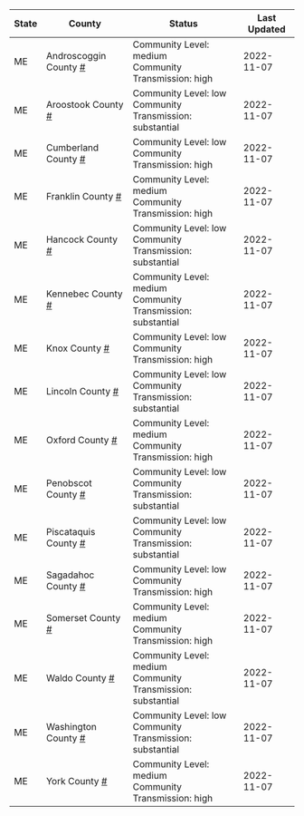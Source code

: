 State | County | Status | Last Updated
--- | --- | --- | --- 
ME | Androscoggin County <a href="#androscoggin_county">#</a> | <a name="androscoggin_county"></a>Community Level: medium<br/>Community Transmission: high | 2022-11-07
ME | Aroostook County <a href="#aroostook_county">#</a> | <a name="aroostook_county"></a>Community Level: low<br/>Community Transmission: substantial | 2022-11-07
ME | Cumberland County <a href="#cumberland_county">#</a> | <a name="cumberland_county"></a>Community Level: low<br/>Community Transmission: high | 2022-11-07
ME | Franklin County <a href="#franklin_county">#</a> | <a name="franklin_county"></a>Community Level: medium<br/>Community Transmission: high | 2022-11-07
ME | Hancock County <a href="#hancock_county">#</a> | <a name="hancock_county"></a>Community Level: low<br/>Community Transmission: substantial | 2022-11-07
ME | Kennebec County <a href="#kennebec_county">#</a> | <a name="kennebec_county"></a>Community Level: medium<br/>Community Transmission: substantial | 2022-11-07
ME | Knox County <a href="#knox_county">#</a> | <a name="knox_county"></a>Community Level: low<br/>Community Transmission: high | 2022-11-07
ME | Lincoln County <a href="#lincoln_county">#</a> | <a name="lincoln_county"></a>Community Level: low<br/>Community Transmission: substantial | 2022-11-07
ME | Oxford County <a href="#oxford_county">#</a> | <a name="oxford_county"></a>Community Level: medium<br/>Community Transmission: high | 2022-11-07
ME | Penobscot County <a href="#penobscot_county">#</a> | <a name="penobscot_county"></a>Community Level: low<br/>Community Transmission: substantial | 2022-11-07
ME | Piscataquis County <a href="#piscataquis_county">#</a> | <a name="piscataquis_county"></a>Community Level: low<br/>Community Transmission: substantial | 2022-11-07
ME | Sagadahoc County <a href="#sagadahoc_county">#</a> | <a name="sagadahoc_county"></a>Community Level: low<br/>Community Transmission: high | 2022-11-07
ME | Somerset County <a href="#somerset_county">#</a> | <a name="somerset_county"></a>Community Level: medium<br/>Community Transmission: high | 2022-11-07
ME | Waldo County <a href="#waldo_county">#</a> | <a name="waldo_county"></a>Community Level: medium<br/>Community Transmission: substantial | 2022-11-07
ME | Washington County <a href="#washington_county">#</a> | <a name="washington_county"></a>Community Level: low<br/>Community Transmission: substantial | 2022-11-07
ME | York County <a href="#york_county">#</a> | <a name="york_county"></a>Community Level: medium<br/>Community Transmission: high | 2022-11-07
